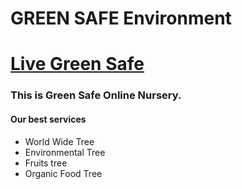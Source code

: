 # GREEN SAFE Environment

# [Live Green Safe](https://greensafe-5b5cd.web.app/)

### This is Green Safe Online Nursery.

#### Our best services

- World Wide Tree
- Environmental Tree
- Fruits tree
- Organic Food Tree
